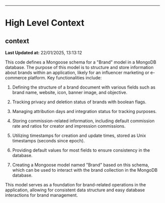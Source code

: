 

---
# High Level Context
## context
**Last Updated at:** 22/01/2025, 13:13:12

This code defines a Mongoose schema for a "Brand" model in a MongoDB database. The purpose of this model is to structure and store information about brands within an application, likely for an influencer marketing or e-commerce platform. Key functionalities include:

1. Defining the structure of a brand document with various fields such as brand name, website, icon, banner image, and objective.

2. Tracking privacy and deletion status of brands with boolean flags.

3. Managing attribution days and integration status for tracking purposes.

4. Storing commission-related information, including default commission rate and ratios for creator and impression commissions.

5. Utilizing timestamps for creation and update times, stored as Unix timestamps (seconds since epoch).

6. Providing default values for most fields to ensure consistency in the database.

7. Creating a Mongoose model named "Brand" based on this schema, which can be used to interact with the brand collection in the MongoDB database.

This model serves as a foundation for brand-related operations in the application, allowing for consistent data structure and easy database interactions for brand management.
